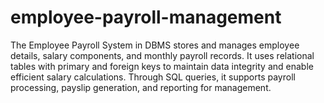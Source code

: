 # employee-payroll-management
The Employee Payroll System in DBMS stores and manages employee details, salary components, and monthly payroll records. It uses relational tables with primary and foreign keys to maintain data integrity and enable efficient salary calculations. Through SQL queries, it supports payroll processing, payslip generation, and reporting for management.
